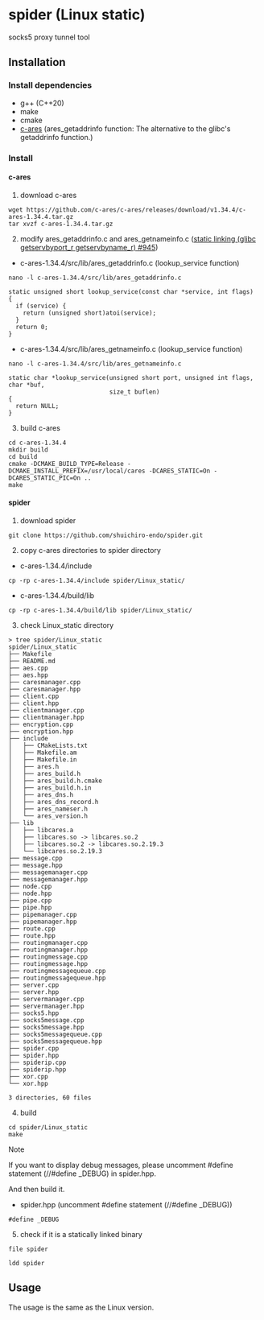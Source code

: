 # spider (Linux static)

socks5 proxy tunnel tool

## Installation
### Install dependencies
- g++ (C++20)
- make
- cmake
- [c-ares](https://github.com/c-ares/c-ares) (ares_getaddrinfo function: The alternative to the glibc's getaddrinfo function.)

### Install
#### c-ares
1. download c-ares
```
wget https://github.com/c-ares/c-ares/releases/download/v1.34.4/c-ares-1.34.4.tar.gz
tar xvzf c-ares-1.34.4.tar.gz
```
2. modify ares_getaddrinfo.c and ares_getnameinfo.c ([static linking (glibc getservbyport_r getservbyname_r) #945](https://github.com/c-ares/c-ares/issues/945))
- c-ares-1.34.4/src/lib/ares_getaddrinfo.c (lookup_service function)
```
nano -l c-ares-1.34.4/src/lib/ares_getaddrinfo.c
```
```
static unsigned short lookup_service(const char *service, int flags)
{
  if (service) {
    return (unsigned short)atoi(service);
  }
  return 0;
}
```
- c-ares-1.34.4/src/lib/ares_getnameinfo.c (lookup_service function)
```
nano -l c-ares-1.34.4/src/lib/ares_getnameinfo.c
```
```
static char *lookup_service(unsigned short port, unsigned int flags, char *buf,
                            size_t buflen)
{
  return NULL;
}
```
3. build c-ares
```
cd c-ares-1.34.4
mkdir build
cd build
cmake -DCMAKE_BUILD_TYPE=Release -DCMAKE_INSTALL_PREFIX=/usr/local/cares -DCARES_STATIC=On -DCARES_STATIC_PIC=On ..
make
```

#### spider
1. download spider
```
git clone https://github.com/shuichiro-endo/spider.git
```
2. copy c-ares directories to spider directory
- c-ares-1.34.4/include
```
cp -rp c-ares-1.34.4/include spider/Linux_static/
```
- c-ares-1.34.4/build/lib
```
cp -rp c-ares-1.34.4/build/lib spider/Linux_static/
```
3. check Linux_static directory
```
> tree spider/Linux_static
spider/Linux_static
├── Makefile
├── README.md
├── aes.cpp
├── aes.hpp
├── caresmanager.cpp
├── caresmanager.hpp
├── client.cpp
├── client.hpp
├── clientmanager.cpp
├── clientmanager.hpp
├── encryption.cpp
├── encryption.hpp
├── include
│   ├── CMakeLists.txt
│   ├── Makefile.am
│   ├── Makefile.in
│   ├── ares.h
│   ├── ares_build.h
│   ├── ares_build.h.cmake
│   ├── ares_build.h.in
│   ├── ares_dns.h
│   ├── ares_dns_record.h
│   ├── ares_nameser.h
│   └── ares_version.h
├── lib
│   ├── libcares.a
│   ├── libcares.so -> libcares.so.2
│   ├── libcares.so.2 -> libcares.so.2.19.3
│   └── libcares.so.2.19.3
├── message.cpp
├── message.hpp
├── messagemanager.cpp
├── messagemanager.hpp
├── node.cpp
├── node.hpp
├── pipe.cpp
├── pipe.hpp
├── pipemanager.cpp
├── pipemanager.hpp
├── route.cpp
├── route.hpp
├── routingmanager.cpp
├── routingmanager.hpp
├── routingmessage.cpp
├── routingmessage.hpp
├── routingmessagequeue.cpp
├── routingmessagequeue.hpp
├── server.cpp
├── server.hpp
├── servermanager.cpp
├── servermanager.hpp
├── socks5.hpp
├── socks5message.cpp
├── socks5message.hpp
├── socks5messagequeue.cpp
├── socks5messagequeue.hpp
├── spider.cpp
├── spider.hpp
├── spiderip.cpp
├── spiderip.hpp
├── xor.cpp
└── xor.hpp

3 directories, 60 files
```
4. build
```
cd spider/Linux_static
make
```
> [!NOTE]
> If you want to display debug messages, please uncomment #define statement (//#define _DEBUG) in spider.hpp.
> 
> And then build it.
- spider.hpp (uncomment #define statement (//#define _DEBUG))
```
#define _DEBUG
```
5. check if it is a statically linked binary
```
file spider

ldd spider
```

## Usage
The usage is the same as the Linux version.

